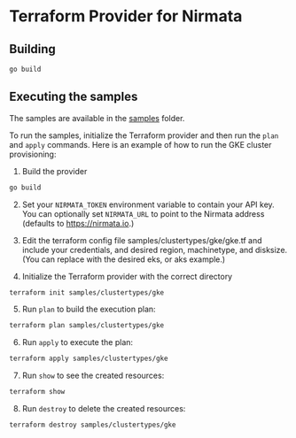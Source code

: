 # Terraform Provider for Nirmata

## Building

````bash
go build
````

## Executing the samples

The samples are available in the [samples](samples) folder.

To run the samples, initialize the Terraform provider and then run the `plan` and `apply` commands. Here is an example of how to run the GKE cluster provisioning:

1. Build the provider

````bash
go build
````

2. Set your `NIRMATA_TOKEN` environment variable to contain your API key. You can optionally set `NIRMATA_URL` to point to the Nirmata address (defaults to https://nirmata.io.)

3. Edit the terraform config file samples/clustertypes/gke/gke.tf and include your credentials, and desired region, machinetype, and disksize.  (You can replace with the desired eks, or aks example.)

4. Initialize the Terraform provider with the correct directory

```bash
terraform init samples/clustertypes/gke
````

5. Run `plan` to build the execution plan:

````bash
terraform plan samples/clustertypes/gke
````

6. Run `apply` to execute the plan:

````bash
terraform apply samples/clustertypes/gke
````

7. Run `show` to see the created resources:

````bash
terraform show
````

8. Run `destroy` to delete the created resources:

````bash
terraform destroy samples/clustertypes/gke
````
